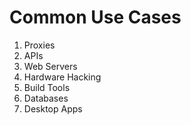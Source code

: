 # Common Use Cases

1. Proxies
2. APIs
3. Web Servers
4. Hardware Hacking
5. Build Tools
6. Databases
7. Desktop Apps
